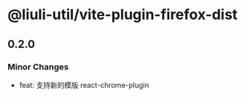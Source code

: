 # @liuli-util/vite-plugin-firefox-dist

## 0.2.0

### Minor Changes

- feat: 支持新的模版 react-chrome-plugin
